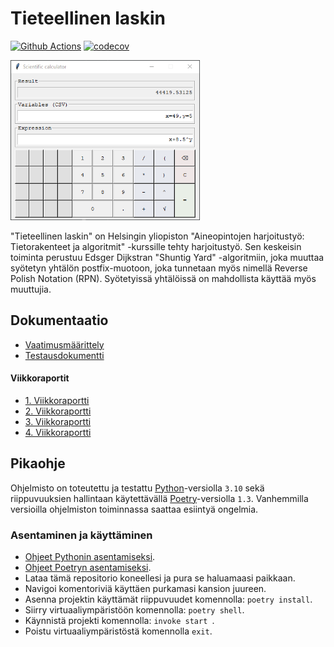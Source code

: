 # Tieteellinen laskin

[![Github Actions](https://github.com/TeemuBergman/tiralabra23/workflows/CI/badge.svg)](https://github.com/TeemuBergman/tiralabra23/actions/workflows/main.yml) [![codecov](https://codecov.io/gh/TeemuBergman/tiralabra23/branch/master/graph/badge.svg?token=3LZ03KXZAA)](https://codecov.io/gh/TeemuBergman/tiralabra23)

<img src="documentation/images/readme/screencap_scientific_calculator.png" style="zoom: 67%;" />

"Tieteellinen laskin" on Helsingin yliopiston "Aineopintojen harjoitustyö: Tietorakenteet ja algoritmit" -kurssille tehty harjoitustyö. Sen keskeisin toiminta perustuu Edsger Dijkstran "Shuntig Yard" -algoritmiin, joka muuttaa syötetyn yhtälön postfix-muotoon, joka tunnetaan myös nimellä Reverse Polish Notation (RPN). Syötetyissä yhtälöissä on mahdollista käyttää myös muuttujia.

## Dokumentaatio

- [Vaatimusmäärittely](documentation/vaatimusmäärittely.md)
- [Testausdokumentti](documentation/testausdokumentti.md)

#### Viikkoraportit

- [1. Viikkoraportti](documentation/viikkoraportti_1.md)
- [2. Viikkoraportti](documentation/viikkoraportti_2.md)
- [3. Viikkoraportti](documentation/viikkoraportti_3.md)
- [4. Viikkoraportti](documentation/viikkoraportti_4.md)

## Pikaohje

Ohjelmisto on toteutettu ja testattu [Python](https://www.python.org/)-versiolla `3.10` sekä riippuvuuksien hallintaan käytettävällä [Poetry](https://python-poetry.org/)-versiolla `1.3`. Vanhemmilla versioilla ohjelmiston toiminnassa saattaa esiintyä ongelmia. 

### Asentaminen ja käyttäminen

- [Ohjeet Pythonin asentamiseksi](https://www.python.org/downloads/).
- [Ohjeet Poetryn asentamiseksi](https://python-poetry.org/docs/).
- Lataa tämä repositorio koneellesi ja pura se haluamaasi paikkaan.
- Navigoi komentoriviä käyttäen purkamasi kansion juureen.
- Asenna projektin käyttämät riippuvuudet komennolla: `poetry install`.
- Siirry virtuaaliympäristöön komennolla: `poetry shell`.
- Käynnistä projekti komennolla: `invoke start `.
- Poistu virtuaaliympäristöstä komennolla `exit`.
